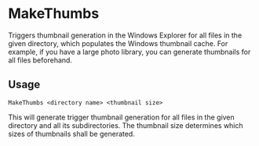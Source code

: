# MakeThumbs
Triggers thumbnail generation in the Windows Explorer for all files in the given directory, which populates the Windows thumbnail cache.
For example, if you have a large photo library, you can generate thumbnails for all files beforehand.

## Usage
    MakeThumbs <directory name> <thumbnail size>
This will generate trigger thumbnail generation for all files in the given directory and all its subdirectories. The thumbnail size determines which sizes of thumbnails shall be generated.

